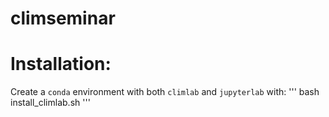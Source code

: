 # climseminar

# Installation:
Create a `conda` environment with both `climlab` and `jupyterlab` with:
'''
bash install_climlab.sh
'''
